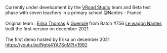 Currently under development by the [VRoad Studio](https://www.vroadstudio.fr) team and  Beta test phase with seven teachers in a primary school @Nantes - France <br> <br>
Original team : [Erika](https://github.com/97190),[Thomas](https://github.com/ThomasC222) & [Guenolé](https://github.com/Guedeloni) from Batch #756 [Le wagon Nantes](https://www.lewagon.com/fr/nantes) built the first version on december 2021.<br><br>
The first demo hosted by Erika on december 2021 <br>
https://youtu.be/Ngbj4YA7SgM?t=1992
<br>
 
